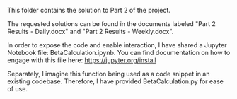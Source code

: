 This folder contains the solution to Part 2 of the project.

The requested solutions can be found in the documents labeled "Part 2 Results - Daily.docx" and "Part 2 Results - Weekly.docx". 

In order to expose the code and enable interaction, I have shared a Jupyter Notebook file: BetaCalculation.ipynb. You can find documentation on how to engage with this file here: https://jupyter.org/install

Separately, I imagine this function being used as a code snippet in an existing codebase. Therefore, I have provided BetaCalculation.py for ease of use.